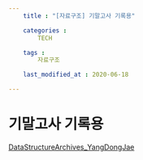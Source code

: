 ```yaml
---
    title : "[자료구조] 기말고사 기록용"

    categories : 
        TECH    

    tags :
        자료구조

    last_modified_at : 2020-06-18

---
```

# 기말고사 기록용
[DataStructureArchives_YangDongJae](https://drive.google.com/file/d/1k83kra-WLzStGeniQDcNE6AGXQqLjel-/view?usp=sharing)
